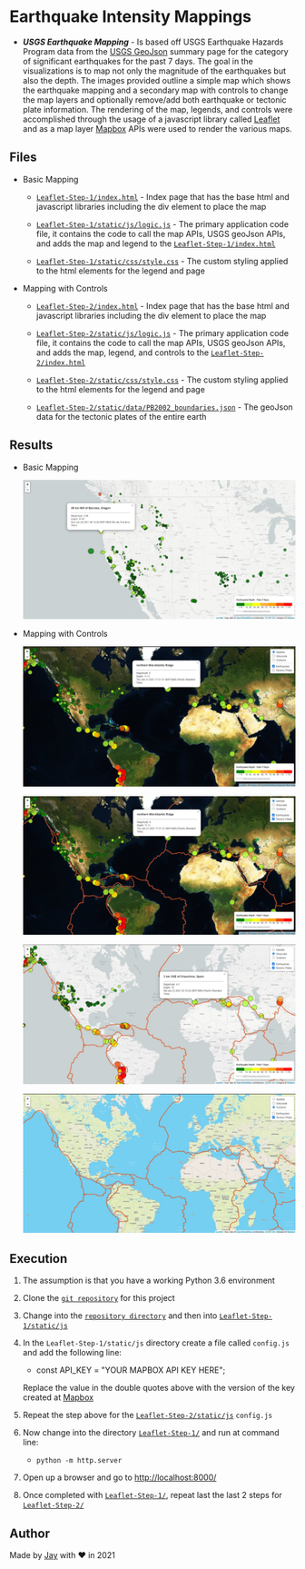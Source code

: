 # Earthquake Intensity Mappings

- **_USGS Earthquake Mapping_** - Is based off USGS Earthquake Hazards Program data from the [USGS GeoJson](https://data.census.gov/cedsci/) summary page for the category of significant earthquakes for the past 7 days. The goal in the visualizations is to map not only the magnitude of the earthquakes but also the depth. The images provided outline a simple map which shows the earthquake mapping and a secondary map with controls to change the map layers and optionally remove/add both earthquake or tectonic plate information. The rendering of the map, legends, and controls were accomplished through the usage of a javascript library called [Leaflet](https://leafletjs.com/) and as a map layer [Mapbox](https://www.mapbox.com/) APIs were used to render the various maps.

## Files

- Basic Mapping

  - [`Leaflet-Step-1/index.html`](Leaflet-Step-1/index.html) - Index page that has the base html and javascript libraries including the div element to place the map

  - [`Leaflet-Step-1/static/js/logic.js`](Leaflet-Step-1/static/js/logic.js) - The primary application code file, it contains the code to call the map APIs, USGS geoJson APIs, and adds the map and legend to the [`Leaflet-Step-1/index.html`](Leaflet-Step-1/index.html)

  - [`Leaflet-Step-1/static/css/style.css`](Leaflet-Step-1/static/css/style.css) - The custom styling applied to the html elements for the legend and page

- Mapping with Controls

  - [`Leaflet-Step-2/index.html`](Leaflet-Step-2/index.html) - Index page that has the base html and javascript libraries including the div element to place the map

  - [`Leaflet-Step-2/static/js/logic.js`](Leaflet-Step-2/static/js/logic.js) - The primary application code file, it contains the code to call the map APIs, USGS geoJson APIs, and adds the map, legend, and controls to the [`Leaflet-Step-2/index.html`](Leaflet-Step-2/index.html)

  - [`Leaflet-Step-2/static/css/style.css`](Leaflet-Step-2/static/css/style.css) - The custom styling applied to the html elements for the legend and page

  - [`Leaflet-Step-2/static/data/PB2002_boundaries.json`](Leaflet-Step-2/static/data/PB2002_boundaries.json) - The geoJson data for the tectonic plates of the entire earth

## Results

- Basic Mapping

  ![screen_1.1](images/Screenshot_1.1.jpg)

- Mapping with Controls

  ![screen_2.1](images/Screenshot_2.1.jpg)

  ![screen_2.2](images/Screenshot_2.2.jpg)

  ![screen_2.3](images/Screenshot_2.3.jpg)

  ![screen_2.4](images/Screenshot_2.4.jpg)

## Execution

1. The assumption is that you have a working Python 3.6 environment
1. Clone the [`git repository`](https://github.com/jayhjman/leaflet-challenge) for this project
1. Change into the [`repository directory`](https://github.com/jayhjman/leaflet-challenge) and then into [`Leaflet-Step-1/static/js`](Leaflet-Step-1/static/js)
1. In the `Leaflet-Step-1/static/js` directory create a file called `config.js` and add the following line:

   - const API_KEY = "YOUR MAPBOX API KEY HERE";

   Replace the value in the double quotes above with the version of the key created at [Mapbox](https://www.mapbox.com/)

1. Repeat the step above for the [`Leaflet-Step-2/static/js`](Leaflet-Step-2/static/js) `config.js`
1. Now change into the directory [`Leaflet-Step-1/`](Leaflet-Step-1/) and run at command line:

   - `python -m http.server`

1. Open up a browser and go to [http://localhost:8000/](http://localhost:8000/)
1. Once completed with [`Leaflet-Step-1/`](Leaflet-Step-1/), repeat last the last 2 steps for [`Leaflet-Step-2/`](Leaflet-Step-2/)

## Author

Made by [Jay](https://www.linkedin.com/in/jay-hastings-techy/) with :heart: in 2021
